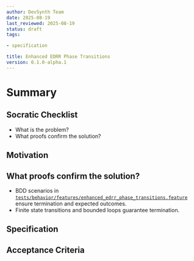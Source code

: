 ```yaml
---
author: DevSynth Team
date: 2025-08-19
last_reviewed: 2025-08-19
status: draft
tags:

- specification

title: Enhanced EDRR Phase Transitions
version: 0.1.0-alpha.1
---
```


<!--
Required metadata fields:
- author: document author
- date: creation date
- last_reviewed: last review date
- status: draft | review | published
- tags: search keywords
- title: short descriptive name
- version: specification version
-->

# Summary

## Socratic Checklist
- What is the problem?
- What proofs confirm the solution?

## Motivation

## What proofs confirm the solution?
- BDD scenarios in [`tests/behavior/features/enhanced_edrr_phase_transitions.feature`](../../tests/behavior/features/enhanced_edrr_phase_transitions.feature) ensure termination and expected outcomes.
- Finite state transitions and bounded loops guarantee termination.


## Specification

## Acceptance Criteria
